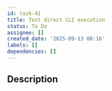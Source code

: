 ```yaml
---
id: task-41
title: Test direct CLI execution
status: To Do
assignee: []
created_date: '2025-09-13 00:16'
labels: []
dependencies: []
---
```


## Description
